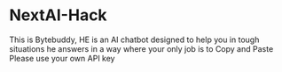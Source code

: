# NextAI-Hack
This is Bytebuddy, HE is an AI chatbot designed to help you in tough situations he answers in a way where your only job is to Copy and Paste
Please use your own API key
